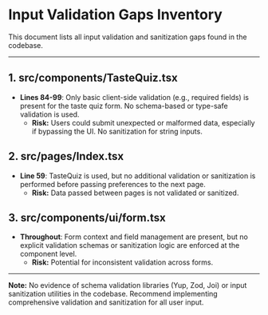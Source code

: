 # Input Validation Gaps Inventory

This document lists all input validation and sanitization gaps found in the codebase.

---

## 1. src/components/TasteQuiz.tsx
- **Lines 84-99**: Only basic client-side validation (e.g., required fields) is present for the taste quiz form. No schema-based or type-safe validation is used.
  - **Risk:** Users could submit unexpected or malformed data, especially if bypassing the UI. No sanitization for string inputs.

## 2. src/pages/Index.tsx
- **Line 59**: TasteQuiz is used, but no additional validation or sanitization is performed before passing preferences to the next page.
  - **Risk:** Data passed between pages is not validated or sanitized.

## 3. src/components/ui/form.tsx
- **Throughout**: Form context and field management are present, but no explicit validation schemas or sanitization logic are enforced at the component level.
  - **Risk:** Potential for inconsistent validation across forms.

---

**Note:** No evidence of schema validation libraries (Yup, Zod, Joi) or input sanitization utilities in the codebase. Recommend implementing comprehensive validation and sanitization for all user input. 